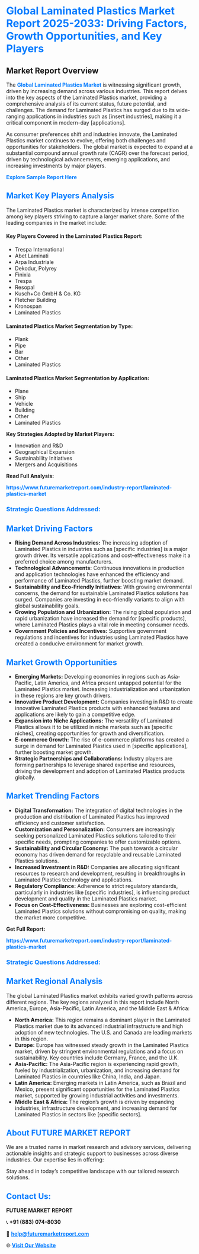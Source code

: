 <h1 style="color: #007BFF;">Global Laminated Plastics Market Report 2025-2033: Driving Factors, Growth Opportunities, and Key Players</h1>

<section id="overview">
<h2>Market Report Overview</h2>
<p>The <a href="https://www.futuremarketreport.com/industry-report/laminated-plastics-market" style="color: #007BFF; text-decoration: none;"><strong>Global Laminated Plastics Market</strong></a> is witnessing significant growth, driven by increasing demand across various industries. This report delves into the key aspects of the Laminated Plastics market, providing a comprehensive analysis of its current status, future potential, and challenges. The demand for Laminated Plastics has surged due to its wide-ranging applications in industries such as [insert industries], making it a critical component in modern-day [applications].</p>
<p>As consumer preferences shift and industries innovate, the Laminated Plastics market continues to evolve, offering both challenges and opportunities for stakeholders. The global market is expected to expand at a substantial compound annual growth rate (CAGR) over the forecast period, driven by technological advancements, emerging applications, and increasing investments by major players.</p>
</section>

<section id="overview">
<p><a href="https://www.futuremarketreport.com/request-sample/reportId=107210" style="color: #007BFF; text-decoration: none;"><strong>Explore Sample Report Here</strong></a></p>
</section>

<section id="key-players">
<h2 style="color: #007BFF;">Market Key Players Analysis</h2>
<p>The Laminated Plastics market is characterized by intense competition among key players striving to capture a larger market share. Some of the leading companies in the market include:</p>
<h4>Key Players Covered in the Laminated Plastics Report:</h4>
<ul><li>Trespa International</li><li>Abet Laminati</li><li>Arpa Industriale</li><li>Dekodur, Polyrey</li><li>Finixia</li><li>Trespa</li><li>Resopal</li><li>Kusch+Co GmbH &amp; Co. KG</li><li>Fletcher Building</li><li>Kronospan</li><li>Laminated Plastics</li></ul>
<h4>Laminated Plastics Market Segmentation by Type:</h4>
<ul><li>Plank</li><li>Pipe</li><li>Bar</li><li>Other</li><li>Laminated Plastics</li></ul>

<h4>Laminated Plastics Market Segmentation by Application:</h4>
<ul><li>Plane</li><li>Ship</li><li>Vehicle</li><li>Building</li><li>Other</li><li>Laminated Plastics</li></ul>
<p><strong>Key Strategies Adopted by Market Players:</strong></p>
<ul>
<li>Innovation and R&D</li>
<li>Geographical Expansion</li>
<li>Sustainability Initiatives</li>
<li>Mergers and Acquisitions</li>
</ul>
</section>

<section>
<p><strong>Read Full Analysis: </strong></p><a href="https://www.futuremarketreport.com/industry-report/laminated-plastics-market" style="color: #007BFF; text-decoration: none;"><strong>https://www.futuremarketreport.com/industry-report/laminated-plastics-market</strong></a>
<h3 style="color: #007BFF;">Strategic Questions Addressed:</h3>
</section>

<section id="driving-factors">
<h2 style="color: #007BFF;">Market Driving Factors</h2>
<ul>
<li><strong>Rising Demand Across Industries:</strong> The increasing adoption of Laminated Plastics in industries such as [specific industries] is a major growth driver. Its versatile applications and cost-effectiveness make it a preferred choice among manufacturers.</li>
<li><strong>Technological Advancements:</strong> Continuous innovations in production and application technologies have enhanced the efficiency and performance of Laminated Plastics, further boosting market demand.</li>
<li><strong>Sustainability and Eco-Friendly Initiatives:</strong> With growing environmental concerns, the demand for sustainable Laminated Plastics solutions has surged. Companies are investing in eco-friendly variants to align with global sustainability goals.</li>
<li><strong>Growing Population and Urbanization:</strong> The rising global population and rapid urbanization have increased the demand for [specific products], where Laminated Plastics plays a vital role in meeting consumer needs.</li>
<li><strong>Government Policies and Incentives:</strong> Supportive government regulations and incentives for industries using Laminated Plastics have created a conducive environment for market growth.</li>
</ul>
</section>

<section id="growth-opportunities">
<h2 style="color: #007BFF;">Market Growth Opportunities</h2>
<ul>
<li><strong>Emerging Markets:</strong> Developing economies in regions such as Asia-Pacific, Latin America, and Africa present untapped potential for the Laminated Plastics market. Increasing industrialization and urbanization in these regions are key growth drivers.</li>
<li><strong>Innovative Product Development:</strong> Companies investing in R&D to create innovative Laminated Plastics products with enhanced features and applications are likely to gain a competitive edge.</li>
<li><strong>Expansion into Niche Applications:</strong> The versatility of Laminated Plastics allows it to be utilized in niche markets such as [specific niches], creating opportunities for growth and diversification.</li>
<li><strong>E-commerce Growth:</strong> The rise of e-commerce platforms has created a surge in demand for Laminated Plastics used in [specific applications], further boosting market growth.</li>
<li><strong>Strategic Partnerships and Collaborations:</strong> Industry players are forming partnerships to leverage shared expertise and resources, driving the development and adoption of Laminated Plastics products globally.</li>
</ul>
</section>

<section id="trending-factors">
<h2 style="color: #007BFF;">Market Trending Factors</h2>
<ul>
<li><strong>Digital Transformation:</strong> The integration of digital technologies in the production and distribution of Laminated Plastics has improved efficiency and customer satisfaction.</li>
<li><strong>Customization and Personalization:</strong> Consumers are increasingly seeking personalized Laminated Plastics solutions tailored to their specific needs, prompting companies to offer customizable options.</li>
<li><strong>Sustainability and Circular Economy:</strong> The push towards a circular economy has driven demand for recyclable and reusable Laminated Plastics solutions.</li>
<li><strong>Increased Investment in R&D:</strong> Companies are allocating significant resources to research and development, resulting in breakthroughs in Laminated Plastics technology and applications.</li>
<li><strong>Regulatory Compliance:</strong> Adherence to strict regulatory standards, particularly in industries like [specific industries], is influencing product development and quality in the Laminated Plastics market.</li>
<li><strong>Focus on Cost-Effectiveness:</strong> Businesses are exploring cost-efficient Laminated Plastics solutions without compromising on quality, making the market more competitive.</li>
</ul>
</section>

<section>
<p><strong>Get Full Report: </strong></p><a href="https://www.futuremarketreport.com/industry-report/laminated-plastics-market" style="color: #007BFF; text-decoration: none;"><strong>https://www.futuremarketreport.com/industry-report/laminated-plastics-market</strong></a>
<h3 style="color: #007BFF;">Strategic Questions Addressed:</h3>
</section>


<section id="regional-analysis">
<h2 style="color: #007BFF;">Market Regional Analysis</h2>
<p>The global Laminated Plastics market exhibits varied growth patterns across different regions. The key regions analyzed in this report include North America, Europe, Asia-Pacific, Latin America, and the Middle East & Africa:</p>
<ul>
<li><strong>North America:</strong> This region remains a dominant player in the Laminated Plastics market due to its advanced industrial infrastructure and high adoption of new technologies. The U.S. and Canada are leading markets in this region.</li>
<li><strong>Europe:</strong> Europe has witnessed steady growth in the Laminated Plastics market, driven by stringent environmental regulations and a focus on sustainability. Key countries include Germany, France, and the U.K.</li>
<li><strong>Asia-Pacific:</strong> The Asia-Pacific region is experiencing rapid growth, fueled by industrialization, urbanization, and increasing demand for Laminated Plastics in countries like China, India, and Japan.</li>
<li><strong>Latin America:</strong> Emerging markets in Latin America, such as Brazil and Mexico, present significant opportunities for the Laminated Plastics market, supported by growing industrial activities and investments.</li>
<li><strong>Middle East & Africa:</strong> The region’s growth is driven by expanding industries, infrastructure development, and increasing demand for Laminated Plastics in sectors like [specific sectors].</li>
</ul>
</section>

<footer>
<h2 style="color: #007BFF;">About FUTURE MARKET REPORT</h2>
<p>We are a trusted name in market research and advisory services, delivering actionable insights and strategic support to businesses across diverse industries. Our expertise lies in offering:</p>

<p>Stay ahead in today’s competitive landscape with our tailored research solutions.</p>

<h2 style="color: #007BFF;">Contact Us:</h2>
<p><strong>FUTURE MARKET REPORT</strong></p>
<p>📞 <strong>+91 (883) 074-8030</strong></p>
<p>📧 <strong><a href="mailto:help@futuremarketreport.com" style="color: #007BFF;">help@futuremarketreport.com</a></strong></p>
<p>🌐 <strong><a href="https://www.futuremarketreport.com/" style="color: #007BFF;">Visit Our Website</a></strong></p>
</footer>